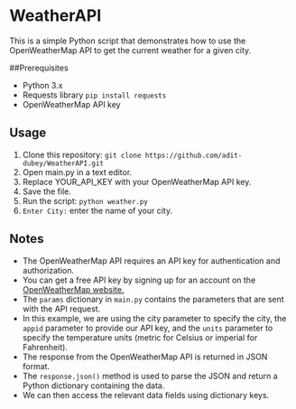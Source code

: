 # WeatherAPI
This is a simple Python script that demonstrates how to use the OpenWeatherMap API to get the current weather for a given city.

##Prerequisites
- Python 3.x
- Requests library `pip install requests`
- OpenWeatherMap API key

## Usage
1. Clone this repository:
`git clone https://github.com/adit-dubey/WeatherAPI.git`
2. Open main.py in a text editor.
3. Replace YOUR_API_KEY with your OpenWeatherMap API key.
4. Save the file.
5. Run the script:
`python weather.py`
6. `Enter City:` enter the name of your city.

## Notes
- The OpenWeatherMap API requires an API key for authentication and authorization.
- You can get a free API key by signing up for an account on the <a href="https://openweathermap.org/"> OpenWeatherMap website.</a>
- The `params` dictionary in `main.py` contains the parameters that are sent with the API request.
- In this example, we are using the city parameter to specify the city, the `appid` parameter to provide our API key, and the `units` parameter to specify the temperature units (metric for Celsius or imperial for Fahrenheit).
- The response from the OpenWeatherMap API is returned in JSON format. 
- The `response.json()` method is used to parse the JSON and return a Python dictionary containing the data. 
- We can then access the relevant data fields using dictionary keys.
